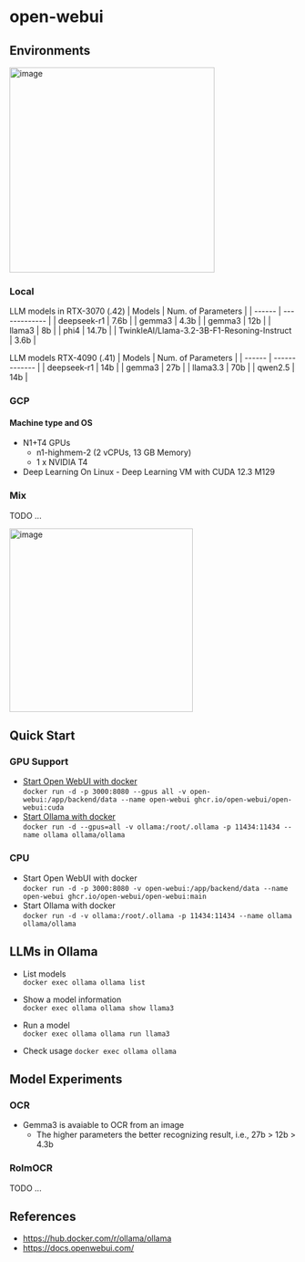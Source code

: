 # open-webui

## Environments
<img width="360" alt="image" src="https://github.com/user-attachments/assets/b92a5833-6d47-4ba2-b217-fb3848ee4dbf" />

### Local
LLM models in RTX-3070 (.42)
| Models | Num. of Parameters |
| ------ | ------------- |
| deepseek-r1 | 7.6b |
| gemma3 | 4.3b |
| gemma3 | 12b |
| llama3 | 8b |
| phi4 | 14.7b |
| TwinkleAI/Llama-3.2-3B-F1-Resoning-Instruct | 3.6b |

LLM models RTX-4090 (.41)
| Models | Num. of Parameters |
| ------ | ------------- |
| deepseek-r1 | 14b |
| gemma3 | 27b |
| llama3.3 | 70b |
| qwen2.5 | 14b |


### GCP
#### Machine type and OS
- N1+T4 GPUs
  - n1-highmem-2 (2 vCPUs, 13 GB Memory)
  - 1 x NVIDIA T4
- Deep Learning On Linux - Deep Learning VM with CUDA 12.3 M129

### Mix 
TODO ...

<img width="322" alt="image" src="https://github.com/user-attachments/assets/059069d5-aaf9-49fd-88a8-ef665470a3c2" />

## Quick Start
### GPU Support
* [Start Open WebUI with docker](https://docs.openwebui.com/getting-started/quick-start/#using-gpu-support)  
  `docker run -d -p 3000:8080 --gpus all -v open-webui:/app/backend/data --name open-webui ghcr.io/open-webui/open-webui:cuda` 
* [Start Ollama with docker](https://hub.docker.com/r/ollama/ollama)  
  `docker run -d --gpus=all -v ollama:/root/.ollama -p 11434:11434 --name ollama ollama/ollama`
### CPU
* Start Open WebUI with docker  
  `docker run -d -p 3000:8080 -v open-webui:/app/backend/data --name open-webui ghcr.io/open-webui/open-webui:main`
* Start Ollama with docker  
  `docker run -d -v ollama:/root/.ollama -p 11434:11434 --name ollama ollama/ollama`

## LLMs in Ollama
* List models  
`docker exec ollama ollama list`

* Show a model information  
`docker exec ollama ollama show llama3`

* Run a model  
`docker exec ollama ollama run llama3`

* Check usage
`docker exec ollama ollama`

## Model Experiments
### OCR
- Gemma3 is avaiable to OCR from an image
  - The higher parameters the better recognizing result, i.e., 27b > 12b > 4.3b

### RolmOCR 
TODO ...

## References
* https://hub.docker.com/r/ollama/ollama
* https://docs.openwebui.com/
